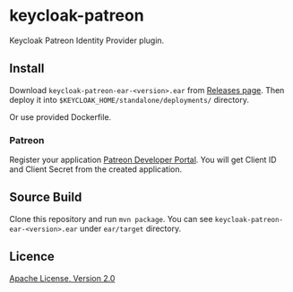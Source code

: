 # keycloak-patreon

Keycloak Patreon Identity Provider plugin.

## Install

Download `keycloak-patreon-ear-<version>.ear` from [Releases page](https://github.com/Skyterix1991/keycloak-patreon-oidc/releases).
Then deploy it into `$KEYCLOAK_HOME/standalone/deployments/` directory.

Or use provided Dockerfile.

### Patreon

Register your application [Patreon Developer Portal](https://www.patreon.com/developers/).
You will get Client ID and Client Secret from the created application.

## Source Build

Clone this repository and run `mvn package`.
You can see `keycloak-patreon-ear-<version>.ear` under `ear/target` directory.

## Licence

[Apache License, Version 2.0](https://www.apache.org/licenses/LICENSE-2.0)
